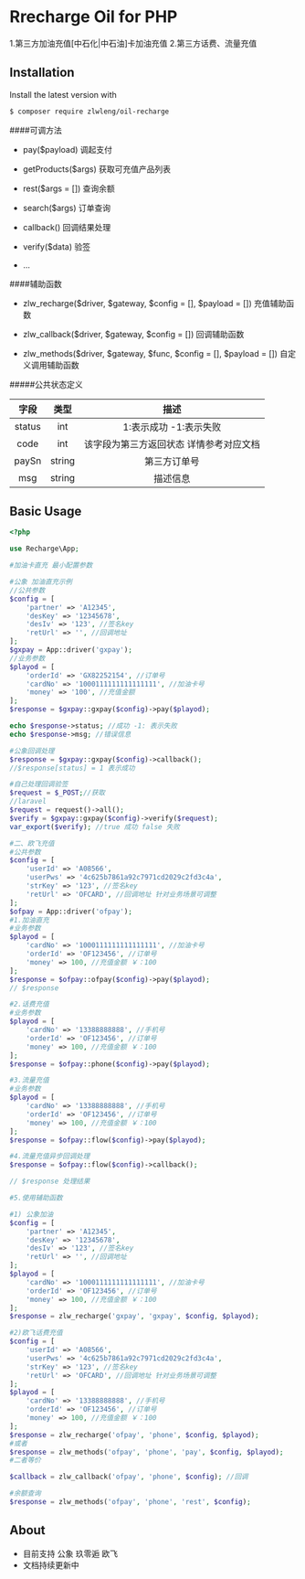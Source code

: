 # Rrecharge Oil for PHP 
 1.第三方加油充值[中石化|中石油]卡加油充值
 2.第三方话费、流量充值

## Installation

Install the latest version with

```bash
$ composer require zlwleng/oil-recharge
```

####可调方法

- pay($payload) 调起支付

- getProducts($args) 获取可充值产品列表

- rest($args = []) 查询余额

- search($args) 订单查询

- callback() 回调结果处理

- verify($data) 验签

- ...

####辅助函数

- zlw_recharge($driver, $gateway, $config = [], $payload = []) 充值辅助函数

- zlw_callback($driver, $gateway, $config = []) 回调辅助函数

- zlw_methods($driver, $gateway, $func, $config = [], $payload = []) 自定义调用辅助函数

#####公共状态定义

字段 | 类型 | 描述
:-----------: | :-----------: | :-----------:
status        | int           | 1:表示成功 -1:表示失败
code          | int           | 该字段为第三方返回状态 详情参考对应文档
paySn         | string        | 第三方订单号
msg           | string        | 描述信息

## Basic Usage

```php
<?php

use Recharge\App;

#加油卡直充 最小配置参数

#公象 加油直充示例
//公共参数
$config = [
    'partner' => 'A12345',
    'desKey' => '12345678',
    'desIv' => '123', //签名key
    'retUrl' => '', //回调地址
]; 
$gxpay = App::driver('gxpay');
//业务参数
$playod = [
    'orderId' => 'GX82252154', //订单号
    'cardNo' => '1000111111111111111', //加油卡号
    'money' => '100', //充值金额
]; 
$response = $gxpay::gxpay($config)->pay($playod);

echo $response->status; //成功 -1: 表示失败 
echo $response->msg; //错误信息

#公象回调处理
$response = $gxpay::gxpay($config)->callback();
//$response[status] = 1 表示成功

#自己处理回调验签
$request = $_POST;//获取
//laravel
$request = request()->all();
$verify = $gxpay::gxpay($config)->verify($request);
var_export($verify); //true 成功 false 失败

#二、欧飞充值
#公共参数
$config = [
    'userId' => 'A08566',
    'userPws' => '4c625b7861a92c7971cd2029c2fd3c4a',
    'strKey' => '123', //签名key
    'retUrl' => 'OFCARD', //回调地址 针对业务场景可调整
];
$ofpay = App::driver('ofpay');
#1.加油直充
#业务参数
$playod = [
    'cardNo' => '1000111111111111111', //加油卡号
    'orderId' => 'OF123456', //订单号
    'money' => 100, //充值金额 ￥：100
];
$response = $ofpay::ofpay($config)->pay($playod);
// $response 

#2.话费充值
#业务参数
$playod = [
    'cardNo' => '13388888888', //手机号
    'orderId' => 'OF123456', //订单号
    'money' => 100, //充值金额 ￥：100
];
$response = $ofpay::phone($config)->pay($playod);

#3.流量充值
#业务参数
$playod = [
    'cardNo' => '13388888888', //手机号
    'orderId' => 'OF123456', //订单号
    'money' => 100, //充值金额 ￥：100
];
$response = $ofpay::flow($config)->pay($playod);

#4.流量充值异步回调处理
$response = $ofpay::flow($config)->callback();

// $response 处理结果

#5.使用辅助函数

#1) 公象加油
$config = [
    'partner' => 'A12345',
    'desKey' => '12345678',
    'desIv' => '123', //签名key
    'retUrl' => '', //回调地址
];
$playod = [
    'cardNo' => '1000111111111111111', //加油卡号
    'orderId' => 'OF123456', //订单号
    'money' => 100, //充值金额 ￥：100
];
$response = zlw_recharge('gxpay', 'gxpay', $config, $playod);

#2)欧飞话费充值
$config = [
    'userId' => 'A08566',
    'userPws' => '4c625b7861a92c7971cd2029c2fd3c4a',
    'strKey' => '123', //签名key
    'retUrl' => 'OFCARD', //回调地址 针对业务场景可调整
];
$playod = [
    'cardNo' => '13388888888', //手机号
    'orderId' => 'OF123456', //订单号
    'money' => 100, //充值金额 ￥：100
];
$response = zlw_recharge('ofpay', 'phone', $config, $playod);
#或者
$response = zlw_methods('ofpay', 'phone', 'pay', $config, $playod);
#二者等价

$callback = zlw_callback('ofpay', 'phone', $config); //回调

#余额查询
$response = zlw_methods('ofpay', 'phone', 'rest', $config);

```   

## About
- 目前支持 公象 玖零逅 欧飞
- 文档持续更新中


